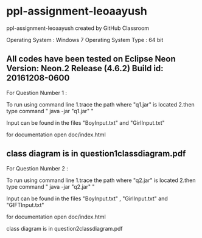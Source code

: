 # ppl-assignment-leoaayush
ppl-assignment-leoaayush created by GitHub Classroom

Operating System : Windows 7
Operating System Type : 64 bit

All codes have been tested on Eclipse Neon Version: Neon.2 Release (4.6.2)
Build id: 20161208-0600
------------------------------------------------------------------------------------------------------------------------------------------
For Question Number 1 :

To run using command line
1.trace the path where "q1.jar" is located
2.then type command " java -jar "q1.jar" "

Input can be found in the files "BoyInput.txt" and "GirlInput.txt"

for documentation open doc/index.html

class diagram is in question1classdiagram.pdf
------------------------------------------------------------------------------------------------------------------------------------------
For Question Number 2 :

To run using command line
1.trace the path where "q2.jar" is located
2.then type command " java -jar "q2.jar" "

Input can be found in the files "BoyInput.txt" , "GirlInput.txt" and "GIFTInput.txt"

for documentation open doc/index.html

class diagram is in question2classdiagram.pdf
